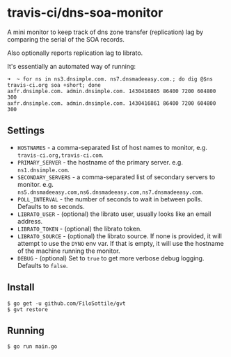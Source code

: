 # travis-ci/dns-soa-monitor

A mini monitor to keep track of dns zone transfer (replication) lag by comparing the serial of the SOA records.

Also optionally reports replication lag to librato.

It's essentially an automated way of running:

```
➜  ~ for ns in ns3.dnsimple.com. ns7.dnsmadeeasy.com.; do dig @$ns travis-ci.org soa +short; done
axfr.dnsimple.com. admin.dnsimple.com. 1430416865 86400 7200 604800 300
axfr.dnsimple.com. admin.dnsimple.com. 1430416861 86400 7200 604800 300
```

## Settings

* `HOSTNAMES` - a comma-separated list of host names to monitor, e.g. `travis-ci.org,travis-ci.com`.
* `PRIMARY_SERVER` - the hostname of the primary server. e.g. `ns1.dnsimple.com`.
* `SECONDARY_SERVERS` - a comma-separated list of secondary servers to monitor. e.g. `ns5.dnsmadeeasy.com,ns6.dnsmadeeasy.com,ns7.dnsmadeeasy.com`.
* `POLL_INTERVAL` - the number of seconds to wait in between polls. Defaults to `60` seconds.
* `LIBRATO_USER` - (optional) the librato user, usually looks like an email address.
* `LIBRATO_TOKEN` - (optional) the librato token.
* `LIBRATO_SOURCE` - (optional) the librato source. If none is provided, it will attempt to use the `DYNO` env var. If that is empty, it will use the hostname of the machine running the monitor.
* `DEBUG` - (optional) Set to `true` to get more verbose debug logging. Defaults to `false`.

## Install

    $ go get -u github.com/FiloSottile/gvt
    $ gvt restore

## Running

    $ go run main.go
